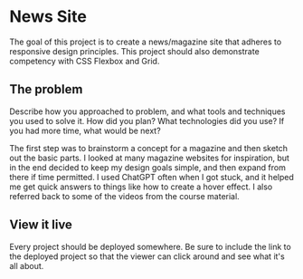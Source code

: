 # News Site

The goal of this project is to create a news/magazine site that adheres to responsive design principles. This project should also demonstrate competency with CSS Flexbox and Grid. 

## The problem

Describe how you approached to problem, and what tools and techniques you used to solve it. How did you plan? What technologies did you use? If you had more time, what would be next?

The first step was to brainstorm a concept for a magazine and then sketch out the basic parts. I looked at many magazine websites for inspiration, but in the end decided to keep my design goals simple, and then expand from there if time permitted. I used ChatGPT often when I got stuck, and it helped me get quick answers to things like how to create a hover effect. I also referred back to some of the videos from the course material.

## View it live
Every project should be deployed somewhere. Be sure to include the link to the deployed project so that the viewer can click around and see what it's all about.
